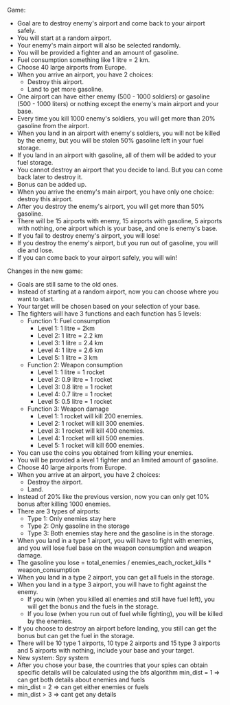 Game:
- Goal are to destroy enemy's airport and come back to your airport safely.
- You will start at a random airport.
- Your enemy's main airport will also be selected randomly.
- You will be provided a fighter and an amount of gasoline.
- Fuel consumption something like 1 litre = 2 km.
- Choose 40 large airports from Europe.
- When you arrive an airport, you have 2 choices:
	+ Destroy this airport.
	+ Land to get more gasoline.
- One airport can have either enemy (500 - 1000 soldiers) or gasoline (500 - 1000 liters) or nothing except the enemy's main airport and your base. 
- Every time you kill 1000 enemy's soldiers, you will get more than 20% gasoline from the airport.
- When you land in an airport with enemy's soldiers, you will not be killed by the enemy, but you will be stolen 50% gasoline left in your fuel storage.
- If you land in an airport with gasoline, all of them will be added to your fuel storage.
- You cannot destroy an airport that you decide to land. But you can come back later to destroy it.
- Bonus can be added up.
- When you arrive the enemy's main airport, you have only one choice: destroy this airport.
- After you destroy the enemy's airport, you will get more than 50% gasoline.
- There will be 15 airports with enemy, 15 airports with gasoline, 5 airports with nothing, one airport which is your base, and one is enemy's base.
- If you fail to destroy enemy's airport, you will lose!
- If you destroy the enemy's airport, but you run out of gasoline, you will die and lose. 
- If you can come back to your airport safely, you will win!

Changes in the new game:
- Goals are still same to the old ones.
- Instead of starting at a random airport, now you can choose where you want to start.
- Your target will be chosen based on your selection of your base.
- The fighters will have 3 functions and each function has 5 levels:
	+ Function 1: Fuel consumption
  		* Level 1: 1 litre = 2km
    	* Level 2: 1 litre = 2.2 km
        * Level 3: 1 litre = 2.4 km
        * Level 4: 1 litre = 2.6 km
        * Level 5: 1 litre = 3 km
    + Function 2: Weapon consumption
  		* Level 1: 1 litre = 1 rocket
    	* Level 2: 0.9 litre = 1 rocket
        * Level 3: 0.8 litre = 1 rocket
        * Level 4: 0.7 litre = 1 rocket
        * Level 5: 0.5 litre = 1 rocket
    + Function 3: Weapon damage
  		* Level 1: 1 rocket will kill 200 enemies.
    	* Level 2: 1 rocket will kill 300 enemies.
        * Level 3: 1 rocket will kill 400 enemies.
        * Level 4: 1 rocket will kill 500 enemies.
        * Level 5: 1 rocket will kill 600 enemies.
- You can use the coins you obtained from killing your enemies.
- You will be provided a level 1 fighter and an limited amount of gasoline.
- Choose 40 large airports from Europe.
- When you arrive at an airport, you have 2 choices:
	+ Destroy the airport.
    + Land.
- Instead of 20% like the previous version, now you can only get 10% bonus after killing 1000 enemies.
- There are 3 types of airports:
    + Type 1: Only enemies stay here
    + Type 2: Only gasoline in the storage
    + Type 3: Both enemies stay here and the gasoline is in the storage.
- When you land in a type 1 airport, you will have to fight with enemies, and you will lose fuel base on the weapon consumption and weapon damage.
- The gasoline you lose = total_enemies / enemies_each_rocket_kills * weapon_consumption
- When you land in a type 2 airport, you can get all fuels in the storage.
- When you land in a type 3 airport, you will have to fight against the enemy.
    + If you win (when you killed all enemies and still have fuel left), you will get the bonus and the fuels in the storage.
    + If you lose (when you run out of fuel while fighting), you will be killed by the enemies.
- If you choose to destroy an airport before landing, you still can get the bonus but can get the fuel in the storage.
- There will be 10 type 1 airports, 10 type 2 airports and 15 type 3 airports and 5 airports with nothing, include your base and your target.
- New system: Spy system
- After you chose your base, the countries that your spies can obtain specific details will be calculated using the bfs algorithm
min_dist = 1 => can get both details about enemies and fuels
- min_dist = 2 => can get either enemies or fuels
- min_dist > 3 => cant get any details